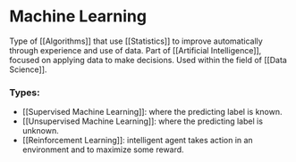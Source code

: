 # Machine Learning
Type of [[Algorithms]] that use [[Statistics]] to improve automatically through experience and use of data. Part of  [[Artificial Intelligence]], focused on applying data to make decisions. Used within the field of [[Data Science]].
### Types:
- [[Supervised Machine Learning]]: where the predicting label is known.
- [[Unsupervised Machine Learning]]: where the predicting label is unknown.
- [[Reinforcement Learning]]: intelligent agent takes action in an environment and to maximize some reward.